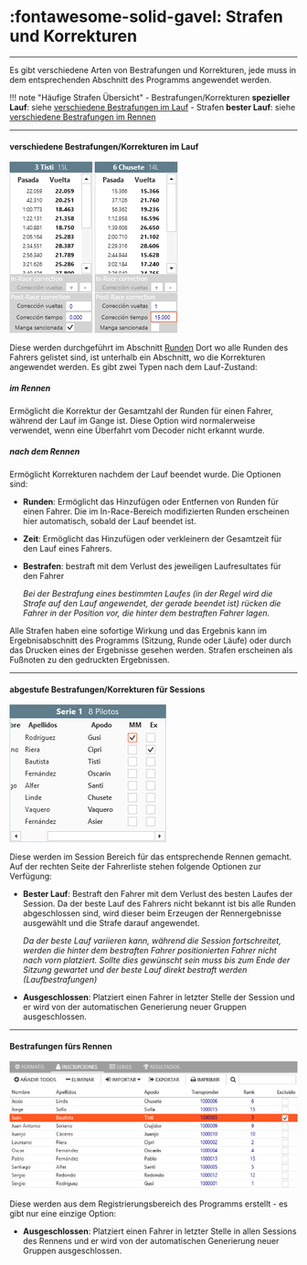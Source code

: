 # :fontawesome-solid-gavel: Strafen und Korrekturen

---

Es gibt verschiedene Arten von Bestrafungen und Korrekturen, jede muss in dem entsprechenden Abschnitt des Programms angewendet werden.

!!! note "Häufige Strafen Übersicht"
	- Bestrafungen/Korrekturen **spezieller Lauf**: siehe [verschiedene Bestrafungen im Lauf](#sanciones-a-nivel-de-manga)
	- Strafen **bester Lauf**: siehe [verschiedene Bestrafungen im Rennen](#sanciones-a-nivel-de-sesion)

---

#### verschiedene Bestrafungen/Korrekturen im Lauf

![Laufbestrafungen und Korrekturen](../img/heatpunishments.png)

Diese werden durchgeführt im Abschnitt [Runden](../user-guide/heats.md#vueltas) Dort wo alle Runden des Fahrers gelistet sind, ist unterhalb ein Abschnitt, wo die Korrekturen angewendet werden. Es gibt zwei Typen nach dem Lauf-Zustand:

##### im Rennen

Ermöglicht die Korrektur der Gesamtzahl der Runden für einen Fahrer, während der Lauf im Gange ist. Diese Option wird normalerweise verwendet, wenn eine Überfahrt vom Decoder nicht erkannt wurde.

##### nach dem Rennen

Ermöglicht Korrekturen nachdem der Lauf beendet wurde. Die Optionen sind:

- **Runden**: Ermöglicht das Hinzufügen oder Entfernen von Runden für einen Fahrer. Die im In-Race-Bereich modifizierten Runden erscheinen hier automatisch, sobald der Lauf beendet ist.

- **Zeit**: Ermöglicht das Hinzufügen oder verkleinern der Gesamtzeit für den Lauf eines Fahrers.

- **Bestrafen**: bestraft mit dem Verlust des jeweiligen Laufresultates für den Fahrer 
	
	*Bei der Bestrafung eines bestimmten Laufes (in der Regel wird die Strafe auf den Lauf angewendet, der gerade beendet ist) rücken die Fahrer in der Position vor, die hinter dem bestraften Fahrer lagen.*

Alle Strafen haben eine sofortige Wirkung und das Ergebnis kann im Ergebnisabschnitt des Programms (Sitzung, Runde oder Läufe) oder durch das Drucken eines der Ergebnisse gesehen werden. Strafen erscheinen als Fußnoten zu den gedruckten Ergebnissen.

---

#### abgestufe Bestrafungen/Korrekturen für Sessions

![Strafen für Sessions](../img/sessionpunishments.png)

Diese werden im Session Bereich für das entsprechende Rennen gemacht. Auf der rechten Seite der Fahrerliste stehen folgende Optionen zur Verfügung:

- **Bester Lauf**: Bestraft den Fahrer mit dem Verlust des besten Laufes der Session. Da der beste Lauf des Fahrers nicht bekannt ist bis alle Runden abgeschlossen sind, wird dieser beim Erzeugen der Rennergebnisse ausgewählt und die Strafe darauf angewendet.

	*Da der beste Lauf variieren kann, während die Session fortschreitet, werden die hinter dem bestraften Fahrer positionierten Fahrer nicht nach vorn platziert. Sollte dies gewünscht sein muss bis zum Ende der Sitzung gewartet und der beste Lauf direkt bestraft werden (Laufbestrafungen)*
	

- **Ausgeschlossen**: Platziert einen Fahrer in letzter Stelle der Session und er wird von der automatischen Generierung neuer Gruppen ausgeschlossen.

---

#### Bestrafungen fürs Rennen

![Rennen Bestrafungen](../img/racepunishments.png)

Diese werden aus dem Registrierungsbereich des Programms erstellt - es gibt nur eine einzige Option:

- **Ausgeschlossen**: Platziert einen Fahrer in letzter Stelle in allen Sessions des Rennens und er wird von der automatischen Generierung neuer Gruppen ausgeschlossen.
